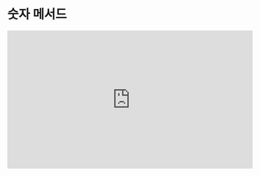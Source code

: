 # 숫자 메서드

<iframe
  loading="lazy" width="560" height="315" className="youtube" src="https://www.youtube.com/embed/BO5mVol4FOY" title="YouTube video player" frameBorder="0" allow="accelerometer; autoplay; clipboard-write; encrypted-media; gyroscope; picture-in-picture" />

## 절댓값

a의 절댓값은 a와 0의 거리를 뜻합니다.

예를 들면, a가 -10 또는 10이면 0과 거리가 10입니다.

그래서 a의 절댓값은 10입니다.

a가 음수면 양수로 양수면 똑같이 양수로 바꾼 값이 a의 절댓값입니다.

영어로 절댓값은 absolute value이고 파이썬에서 줄여서 `abs()`라고 합니다.

<iframe
  loading="lazy" title="Python Playground" src="https://trinket.io/embed/python3/db269c0e84" height="400" />
